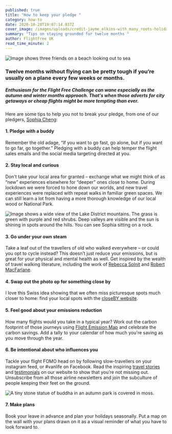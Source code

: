 ```yaml
---
published: true
title: "How to keep your pledge "
category: how-to
date: 2020-10-28T19:07:14.037Z
cover_image: /images/uploads/credit-jayme_elkins-with_many_roots-holiday_in_scotland.jpg
summary: "Tips on staying grounded for twelve months "
author: FlightFree UK
read_time_minute: 2
---
```

![Image shows three friends on a beach looking out to sea](/images/uploads/credit-jayme_elkins-with_many_roots-holiday_in_scotland.jpg "Scotland holiday. Image credit: Jayme Elkins-With Many Roots")

### Twelve months without flying can be pretty tough if you’re usually on a plane every few weeks or months.

##### Enthusiasm for the Flight Free Challenge can wane especially as the autumn and winter months approach. That's when those adverts for city getaways or cheap flights might be more tempting than ever. 

Here are some tips to help you not to break your pledge, from one of our pledgers, [Sophia Cheng](http://www.withmanyroots.com):

#### 1. Pledge with a buddy

Remember the old adage, “If you want to go fast, go alone, but if you want to go far, go together.” Pledging with a buddy can help temper the flight sales emails and the social media targeting directed at you.

#### 2. Stay local and curious

Don't take your local area for granted – exchange what we might think of as “new” experiences elsewhere for “deeper” ones close to home.  During lockdown we were forced to hone down our worlds, and new travel experiences were replaced with repeat walks in familiar green spaces. We can still learn a lot from having a more thorough knowledge of our local wood or National Park.

![Image shows a wide view of the Lake District mountains. The grass is green with purple and red shrubs. Deep valleys are visible and the sun is shining in spots around the hills. You can see Sophia sitting on a rock. ](/images/uploads/credit-jayme-elkins-with-many-roots-sophia-lake-disctrict.jpg "Sophia in the Lake District. Image credit: Jayme Elkins-With Many Roots")

#### 3. Go under your own steam

Take a leaf out of the travellers of old who walked everywhere – or could you opt to cycle instead? This doesn’t just reduce your emissions, but is great for your physical and mental health as well. Get inspired by the wealth of travel walking literature, including the work of [Rebecca Solnit](http://rebeccasolnit.net/books/) and [Robert MacFarlane](https://www.penguin.co.uk/authors/32424/robert-macfarlane.html). 

#### 4. Swap out the photo op for something close by

I love this Swiss idea showing that we often miss picturesque spots much closer to home: find your local spots with the [closeBY website](https://closeby.ch/). 

#### 5. Feel good about your emissions reduction

How many flights would you take in a typical year? Work out the carbon footprint of those journeys using [Flight Emission Map](https://flightemissionmap.org/) and celebrate the carbon savings. Add a tally to your calendar of how much you're saving as you move through the year.

#### 6. Be intentional about who influences you

Tackle your flight FOMO head on by following slow-travellers on your instagram feed, or #vanlife on Facebook. Read the inspiring [travel stories](https://flightfree.co.uk/how_to/#destination-inspiration) and [testimonials](https://flightfree.co.uk/blog/categories/testimonials/) on our website to show that you’re not missing out. Unsubscribe from all those airline newsletters and join the subculture of people keeping their feet on the ground. 

![A tiny stone statue of buddha in an autumn park is covered in moss. ](/images/uploads/credit-sophia-cheng-photo-walk-local-area.jpeg "Can you get much more local? A discovery on a local walk. Image credit: Sophia Cheng")

#### 7. M﻿ake plans

Book your leave in advance and plan your holidays seasonally. Put a map on the wall with your plans drawn on it as a visual reminder of what you have to look forward to.